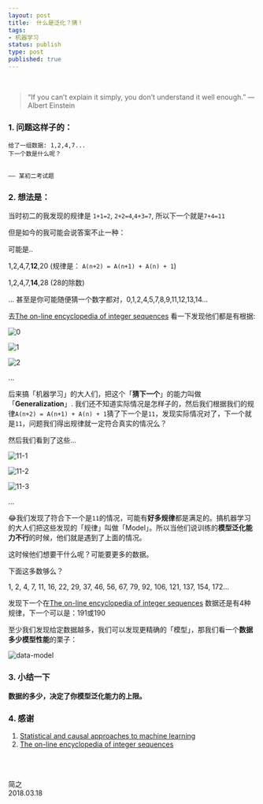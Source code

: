 ```yaml
--- 
layout: post
title:  什么是泛化？猜！
tags:
- 机器学习
status: publish
type: post
published: true
---
```


<br>

> “If you can’t explain it simply, you don’t understand it well enough.” — Albert Einstein 
	
### 1. 问题这样子的：
	
```
给了一组数据: 1,2,4,7...	
下一个数是什么呢？


—— 某初二考试题
```
	
### 2. 想法是：
	
当时初二的我发现的规律是 `1+1=2`, `2+2=4`,`4+3=7`, 所以下一个就是`7+4=11`
	
但是如今的我可能会说答案不止一种：
	
可能是..
	
1,2,4,7,**12**,20 (规律是： `A(n+2) = A(n+1) + A(n) + 1`)
	
1,2,4,7,**14**,28 (28的除数)
	
...
甚至是你可能随便猜一个数字都对，0,1,2,4,5,7,8,9,11,12,13,14...
	
去[The on-line encyclopedia of integer sequences](https://oeis.org/search?q=1%2c2%2c4%2c7) 看一下发现他们都是有根据:
	
![0](https://i.imgur.com/yGckkJf.png)
	
![1](https://i.imgur.com/XHLItnF.png)
	
![2](https://i.imgur.com/MWi5NW2.png)

...
	
后来搞「机器学习」的大人们，把这个「**猜下一个**」的能力叫做「**Generalization**」. 我们还不知道实际情况是怎样子的，然后我们根据我们的规律`A(n+2) = A(n+1) + A(n) + 1`猜了下一个是`11`，发现实际情况对了，下一个就是`11`，问题我们得出规律就一定符合真实的情况么？
	
然后我们看到了这些...
	
![11-1](https://i.imgur.com/2T8q7x0.png)
	
![11-2](https://i.imgur.com/weO8ntM.png)
	
![11-3](https://i.imgur.com/A8oyUTS.png)

...
	
😂我们发现了符合下一个是`11`的情况，可能有**好多规律**都是满足的。搞机器学习的大人们把这些发现的「规律」叫做「Model」。所以当他们说训练的**模型泛化能力不行**的时候，他们就是遇到了上面的情况。
	
这时候他们想要干什么呢？可能要更多的数据。
	
下面这多数够么？
	
1, 2, 4, 7, 11, 16, 22, 29, 37, 46, 56, 67, 79, 92, 106, 121, 137, 154, 172...
	
发现下一个在[The on-line encyclopedia of integer sequences](https://oeis.org/search?q=1%2C+2%2C+4%2C+7%2C+11%2C+16%2C+22%2C+29%2C+37%2C+46%2C+56%2C+67%2C+79%2C+92%2C+106%2C+121%2C+137%2C+154%2C+172&sort=&language=&go=Search) 数据还是有4种规律，下一个可以是：191或190
	
至少我们发现给定数据越多，我们可以发现更精确的「模型」，那我们看一个**数据多少模型性能**的栗子：
	
![data-model](https://i.imgur.com/SqqoShr.png)
	
### 3. 小结一下
	
**数据的多少，决定了你模型泛化能力的上限。**	

### 4. 感谢
	
1. [Statistical and causal approaches to machine learning](https://www.youtube.com/watch?time_continue=29&v=ek9jwRA2Jio)
1. [The on-line encyclopedia of integer sequences](https://oeis.org/)
	

<br>
<br>

简之           
2018.03.18          

